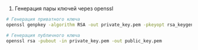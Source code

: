 1. Генерация пары ключей через openssl
```bash
# Генерация приватного ключа
openssl genpkey -algorithm RSA -out private_key.pem -pkeyopt rsa_keygen_bits:2048
```
```bash
# Генерация публичного ключа
openssl rsa -pubout -in private_key.pem -out public_key.pem
```